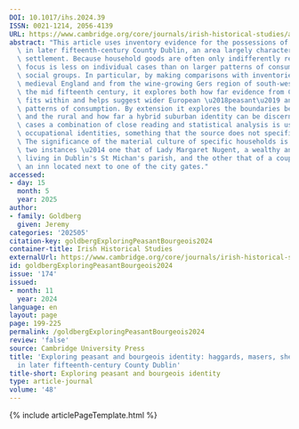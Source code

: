 ```yaml
---
DOI: 10.1017/ihs.2024.39
ISSN: 0021-1214, 2056-4139
URL: https://www.cambridge.org/core/journals/irish-historical-studies/article/exploring-peasant-and-bourgeois-identity-haggards-masers-sheep-and-spoons-in-later-fifteenthcentury-county-dublin/073A9767CDC95700D454340F8B802987?utm_source=SFMC&utm_medium=email&utm_content=Article&utm_campaign=New%20Cambridge%20Alert%20-%20Issues&WT.mc_id=New%20Cambridge%20Alert%20-%20Issues
abstract: "This article uses inventory evidence for the possessions of households\
  \ in later fifteenth-century County Dublin, an area largely characterised by rural\
  \ settlement. Because household goods are often only indifferently recorded, its\
  \ focus is less on individual cases than on larger patterns of consumption between\
  \ social groups. In particular, by making comparisons with inventories from later\
  \ medieval England and from the wine-growing Gers region of south-west France in\
  \ the mid fifteenth century, it explores both how far evidence from County Dublin\
  \ fits within and helps suggest wider European \u2018peasant\u2019 and \u2018bourgeois\u2019\
  \ patterns of consumption. By extension it explores the boundaries between the urban\
  \ and the rural and how far a hybrid suburban identity can be discerned. In some\
  \ cases a combination of close reading and statistical analysis is used to recover\
  \ occupational identities, something that the source does not specifically record.\
  \ The significance of the material culture of specific households is examined in\
  \ two instances \u2014 one that of Lady Margaret Nugent, a wealthy and devout widow\
  \ living in Dublin's St Michan's parish, and the other that of a couple who managed\
  \ an inn located next to one of the city gates."
accessed:
- day: 15
  month: 5
  year: 2025
author:
- family: Goldberg
  given: Jeremy
categories: '202505'
citation-key: goldbergExploringPeasantBourgeois2024
container-title: Irish Historical Studies
externalUrl: https://www.cambridge.org/core/journals/irish-historical-studies/article/exploring-peasant-and-bourgeois-identity-haggards-masers-sheep-and-spoons-in-later-fifteenthcentury-county-dublin/073A9767CDC95700D454340F8B802987?utm_source=SFMC&utm_medium=email&utm_content=Article&utm_campaign=New%20Cambridge%20Alert%20-%20Issues&WT.mc_id=New%20Cambridge%20Alert%20-%20Issues
id: goldbergExploringPeasantBourgeois2024
issue: '174'
issued:
- month: 11
  year: 2024
language: en
layout: page
page: 199-225
permalink: /goldbergExploringPeasantBourgeois2024
review: 'false'
source: Cambridge University Press
title: 'Exploring peasant and bourgeois identity: haggards, masers, sheep and spoons
  in later fifteenth-century County Dublin'
title-short: Exploring peasant and bourgeois identity
type: article-journal
volume: '48'
---
```

{% include articlePageTemplate.html %}